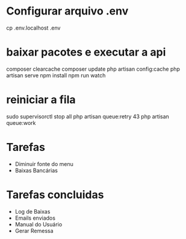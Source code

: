 # Configurar arquivo .env
cp .env.localhost .env
# baixar pacotes e executar a api
composer clearcache
composer update
php artisan config:cache
php artisan serve
npm install
npm run watch

# reiniciar a fila 
sudo supervisorctl stop all
php artisan queue:retry 43
php artisan queue:work



# Tarefas
- Diminuir fonte do menu
- Baixas Bancárias

# Tarefas concluidas
- Log de Baixas
- Emails enviados
- Manual do Usuário 
- Gerar Remessa 



